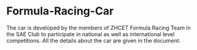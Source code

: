# Formula-Racing-Car
The car is developed by the members of ZHCET Formula Racing Team in the SAE Club to participate in national as well as international level competitions. All the details about the car are given in the document.
